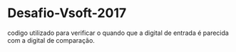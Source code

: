 # Desafio-Vsoft-2017

codigo utilizado para verificar o quando que a digital de entrada é parecida com a digital de comparação.
